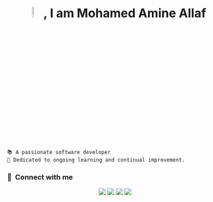 

<h1 align="center"><img src="https://github.com/vimalverma558/vimalverma558/blob/v2/img/hello.gif" width="8%" style="padding-top:1px;padding-right:5px">, I am Mohamed Amine Allaf  </h1>


```
📚 A passionate software developer
🌟 Dedicated to ongoing learning and continual improvement.
```




### :link: &nbsp;Connect with me

<p align="center">
<a href="https://maallaf.me/"><img src="https://img.shields.io/badge/-maallaf.me-3423A6?style=for-the-badge&logo=Google-Chrome&logoColor=white"/></a>
<a href="https://www.linkedin.com/in/mohamed-amine-allaf-2b198b1a2"><img src="https://img.shields.io/badge/-Allaf%20Mohamed Amine-0077B5?style=for-the-badge&logo=Linkedin&logoColor=white"/></a>
<a href="mailto:amine.allafi@gmail.com"><img src="https://img.shields.io/badge/-amine.allafi@gmail.com-D14836?style=for-the-badge&logo=Gmail&logoColor=white"/></a>
<a href="https://twitter.com/amineallaf2"><img src="https://img.shields.io/badge/-amineallaf2-1DA1F2?style=for-the-badge&logo=twitter&logoColor=white"/></a>
</p>
